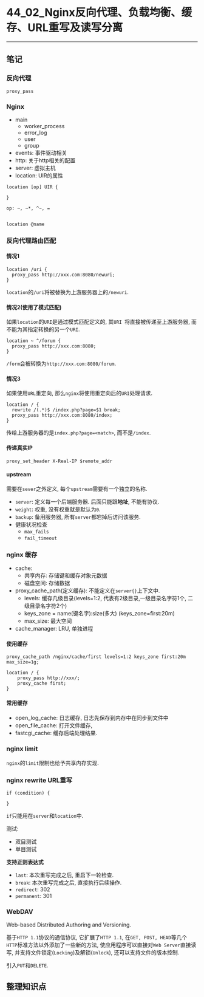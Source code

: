 # 44_02_Nginx反向代理、负载均衡、缓存、URL重写及读写分离

---

## 笔记

### 反向代理

`proxy_pass`

### Nginx

* main
	* worker_process
	* error_log
	* user
	* group
* events: 事件驱动相关
* http: 关于http相关的配置
* server: 虚拟主机
* location: UIR的属性

```
location [op] UIR {

}

op: ~, ~*, ^~, =


location @name
```

### 反向代理路由匹配

#### 情况1

```
location /uri {
  proxy_pass http://xxx.com:8080/newuri;
}
```

`location`的`/uri`将被替换为上游服务器上的`/newuri`.

#### 情况2(使用了模式匹配)

如果`location`的`URI`是通过模式匹配定义的, 其`URI `将直接被传递至上游服务器, 而不能为其指定转换的另一个`URI`.

```
location ~ ^/forum {
  proxy_pass http://xxx.com:8080;
}
```

`/form`会被转换为`http://xxx.com:8080/forum`.

#### 情况3

如果使用`URL`重定向, 那么`nginx`将使用重定向后的`URI`处理请求.

```
location / {
  rewrite /(.*)$ /index.php?page=$1 break;
  proxy_pass http://xxx.com:8080/index;
}
```

传给上游服务器的是`index.php?page=<match>`, 而不是`/index`.

#### 传递真实IP

```
proxy_set_header X-Real-IP $remote_addr
```

#### upstream

需要在`sever`之外定义, 每个`upstream`需要有一个独立的名称.

* `server`: 定义每一个后端服务器. 后面只能跟**地址**, 不能有协议.
* `weight`: 权重, 没有权重就是默认为`0`.
* `backup`: 备用服务器, 所有`server`都宕掉后访问该服务.
* 健康状况检查
	* `max_fails`
	* `fail_timeout`

### nginx 缓存

* cache: 
	* 共享内存: 存储键和缓存对象元数据
	* 磁盘空间: 存储数据
* proxy_cache_path(定义缓存): 不能定义在`server{}`上下文中.
	* levels: 缓存几级目录(levels=1:2, 代表有2级目录,一级目录名字符1个, 二级目录名字符2个)
	* keys_zone = name(键名字):size(多大) (keys_zone=first:20m)
	* max_size: 最大空间
* cache_manager: LRU, 单独进程

#### 使用缓存

```
proxy_cache_path /nginx/cache/first levels=1:2 keys_zone first:20m max_size=1g;

location / {
	proxy_pass http://xxx/;
	proxy_cache first;
}
```

#### 常用缓存

* open_log_cache: 日志缓存, 日志先保存到内存中在同步到文件中
* open_file_cache: 打开文件缓存, 
* fastcgi_cache: 缓存后端处理结果.

### nginx limit

`nginx`的`limit`限制也给予共享内存实现.

### nginx rewrite URL重写

```
if (condition) {

}
```

`if`只能用在`server`和`location`中.

测试:

* 双目测试
* 单目测试

**支持正则表达式**

* `last`: 本次重写完成之后, 重启下一轮检查.
* `break`: 本次重写完成之后, 直接执行后续操作.
* `redirect`: 302
* `permanent`: 301

### WebDAV

Web-based Distributed Authoring and Versioning.

基于`HTTP 1.1`协议的通信协议, 它扩展了`HTTP 1.1`, 在`GET, POST, HEAD`等几个`HTTP`标准方法以外添加了一些新的方法, 使应用程序可以直接对`Web Server`直接读写, 并支持文件锁定(`Locking`)及解锁(`Unlock`), 还可以支持文件的版本控制.

引入`PUT`和`DELETE`.



## 整理知识点